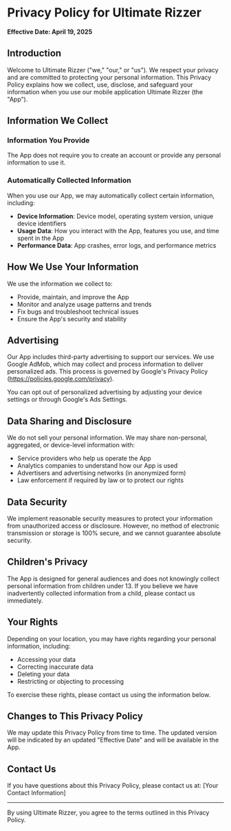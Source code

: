 # Privacy Policy for Ultimate Rizzer

**Effective Date: April 19, 2025**

## Introduction

Welcome to Ultimate Rizzer ("we," "our," or "us"). We respect your privacy and are committed to protecting your personal information. This Privacy Policy explains how we collect, use, disclose, and safeguard your information when you use our mobile application Ultimate Rizzer (the "App").

## Information We Collect

### Information You Provide

The App does not require you to create an account or provide any personal information to use it.

### Automatically Collected Information

When you use our App, we may automatically collect certain information, including:
- **Device Information**: Device model, operating system version, unique device identifiers
- **Usage Data**: How you interact with the App, features you use, and time spent in the App
- **Performance Data**: App crashes, error logs, and performance metrics

## How We Use Your Information

We use the information we collect to:
- Provide, maintain, and improve the App
- Monitor and analyze usage patterns and trends
- Fix bugs and troubleshoot technical issues
- Ensure the App's security and stability

## Advertising

Our App includes third-party advertising to support our services. We use Google AdMob, which may collect and process information to deliver personalized ads. This process is governed by Google's Privacy Policy (https://policies.google.com/privacy).

You can opt out of personalized advertising by adjusting your device settings or through Google's Ads Settings.

## Data Sharing and Disclosure

We do not sell your personal information. We may share non-personal, aggregated, or device-level information with:
- Service providers who help us operate the App
- Analytics companies to understand how our App is used
- Advertisers and advertising networks (in anonymized form)
- Law enforcement if required by law or to protect our rights

## Data Security

We implement reasonable security measures to protect your information from unauthorized access or disclosure. However, no method of electronic transmission or storage is 100% secure, and we cannot guarantee absolute security.

## Children's Privacy

The App is designed for general audiences and does not knowingly collect personal information from children under 13. If you believe we have inadvertently collected information from a child, please contact us immediately.

## Your Rights

Depending on your location, you may have rights regarding your personal information, including:
- Accessing your data
- Correcting inaccurate data
- Deleting your data
- Restricting or objecting to processing

To exercise these rights, please contact us using the information below.

## Changes to This Privacy Policy

We may update this Privacy Policy from time to time. The updated version will be indicated by an updated "Effective Date" and will be available in the App.

## Contact Us

If you have questions about this Privacy Policy, please contact us at:
[Your Contact Information]

---

By using Ultimate Rizzer, you agree to the terms outlined in this Privacy Policy. 
